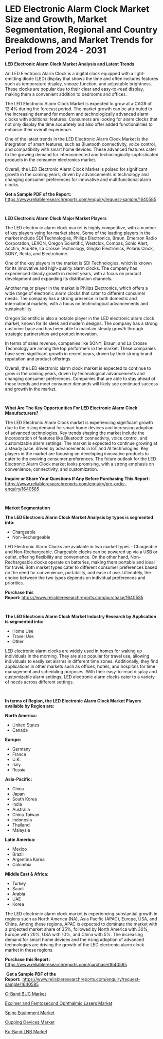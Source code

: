 <p><h1>LED Electronic Alarm Clock Market Size and Growth, Market Segmentation, Regional and Country Breakdowns, and Market Trends for Period from 2024 -  2031</h1></p><p><strong>LED Electronic Alarm Clock Market Analysis and Latest Trends</strong></p>
<p><p>An LED Electronic Alarm Clock is a digital clock equipped with a light-emitting diode (LED) display that shows the time and often includes features such as temperature display, snooze function, and adjustable brightness. These clocks are popular due to their clear and easy-to-read display, making them a convenient addition to bedrooms and offices.</p><p>The LED Electronic Alarm Clock Market is expected to grow at a CAGR of 12.4% during the forecast period. The market growth can be attributed to the increasing demand for modern and technologically advanced alarm clocks with additional features. Consumers are looking for alarm clocks that not only display the time accurately but also offer added functionalities to enhance their overall experience.</p><p>One of the latest trends in the LED Electronic Alarm Clock Market is the integration of smart features, such as Bluetooth connectivity, voice control, and compatibility with smart home devices. These advanced features cater to the growing demand for interconnected and technologically sophisticated products in the consumer electronics market.</p><p>Overall, the LED Electronic Alarm Clock Market is poised for significant growth in the coming years, driven by advancements in technology and changing consumer preferences for innovative and multifunctional alarm clocks.</p></p>
<p><strong>Get a Sample PDF of the Report:&nbsp;</strong> <a href="https://www.reliableresearchreports.com/enquiry/request-sample/1640585">https://www.reliableresearchreports.com/enquiry/request-sample/1640585</a></p>
<p>&nbsp;</p>
<p><strong>LED Electronic Alarm Clock Major Market Players</strong></p>
<p><p>The LED electronic alarm clock market is highly competitive, with a number of key players vying for market share. Some of the leading players in the market include SDI Technologies, Philips Electronics, Braun, Emerson Radio Corporation, LEXON, Oregon Scientific, Westclox, Compas, Sonic Alert, Acctim, AcuRite, La Crosse Technology, Gingko Electronics, Polaris Clock, SONY, Reida, and Electrohome.</p><p>One of the key players in the market is SDI Technologies, which is known for its innovative and high-quality alarm clocks. The company has experienced steady growth in recent years, with a focus on product development and expanding its distribution channels.</p><p>Another major player in the market is Philips Electronics, which offers a wide range of electronic alarm clocks that cater to different consumer needs. The company has a strong presence in both domestic and international markets, with a focus on technological advancements and sustainability.</p><p>Oregon Scientific is also a notable player in the LED electronic alarm clock market, known for its sleek and modern designs. The company has a strong customer base and has been able to maintain steady growth through strategic partnerships and product innovation.</p><p>In terms of sales revenue, companies like SONY, Braun, and La Crosse Technology are among the top performers in the market. These companies have seen significant growth in recent years, driven by their strong brand reputation and product offerings.</p><p>Overall, the LED electronic alarm clock market is expected to continue to grow in the coming years, driven by technological advancements and changing consumer preferences. Companies that are able to stay ahead of these trends and meet consumer demands will likely see continued success and growth in the market.</p></p>
<p>&nbsp;</p>
<p><strong>What Are The Key Opportunities For LED Electronic Alarm Clock Manufacturers?</strong></p>
<p><p>The LED Electronic Alarm Clock market is experiencing significant growth due to the rising demand for smart home devices and increasing adoption of advanced technologies. Key trends shaping the market include the incorporation of features like Bluetooth connectivity, voice control, and customizable alarm settings. The market is expected to continue growing at a steady pace, driven by advancements in IoT and AI technologies. Key players in the market are focusing on developing innovative products to cater to the evolving consumer preferences. The future outlook for the LED Electronic Alarm Clock market looks promising, with a strong emphasis on convenience, connectivity, and customization.</p></p>
<p><strong>Inquire or Share Your Questions If Any Before Purchasing This Report:</strong> <a href="https://www.reliableresearchreports.com/enquiry/pre-order-enquiry/1640585">https://www.reliableresearchreports.com/enquiry/pre-order-enquiry/1640585</a></p>
<p>&nbsp;</p>
<p><strong>Market Segmentation</strong></p>
<p><strong>The LED Electronic Alarm Clock Market Analysis by types is segmented into:</strong></p>
<p><ul><li>Chargeable</li><li>Non-Rechargeable</li></ul></p>
<p><p>LED Electronic Alarm Clocks are available in two market types - Chargeable and Non-Rechargeable. Chargeable clocks can be powered up via a USB or outlet, offering flexibility and convenience. On the other hand, Non-Rechargeable clocks operate on batteries, making them portable and ideal for travel. Both market types cater to different consumer preferences based on the need for convenience, portability, and ease of use. Ultimately, the choice between the two types depends on individual preferences and priorities.</p></p>
<p><strong>Purchase this Report:&nbsp;</strong><a href="https://www.reliableresearchreports.com/purchase/1640585">https://www.reliableresearchreports.com/purchase/1640585</a></p>
<p>&nbsp;</p>
<p><strong>The LED Electronic Alarm Clock Market Industry Research by Application is segmented into:</strong></p>
<p><ul><li>Home Use</li><li>Travel Use</li><li>Other</li></ul></p>
<p><p>LED electronic alarm clocks are widely used in homes for waking up individuals in the morning. They are also popular for travel use, allowing individuals to easily set alarms in different time zones. Additionally, they find applications in other markets such as offices, hotels, and hospitals for time management and scheduling purposes. With their easy-to-read display and customizable alarm settings, LED electronic alarm clocks cater to a variety of needs across different settings.</p></p>
<p>&nbsp;</p>
<p><strong>In terms of Region, the LED Electronic Alarm Clock Market Players available by Region are:</strong></p>
<p>
    <p> <strong> North America: </strong>
        <ul>
            <li>United States</li>
            <li>Canada</li>
        </ul>
        </p> 
    <p> <strong> Europe: </strong>
        <ul>
            <li>Germany</li>
            <li>France</li>
            <li>U.K.</li>
            <li>Italy</li>
            <li>Russia</li>
        </ul>
        </p> 
    <p> <strong> Asia-Pacific: </strong>
        <ul>
            <li>China</li>
            <li>Japan</li>
            <li>South Korea</li>
            <li>India</li>
            <li>Australia</li>
            <li>China Taiwan</li>
            <li>Indonesia</li>
            <li>Thailand</li>
            <li>Malaysia</li>
        </ul>
        </p> 
    <p> <strong> Latin America: </strong>
        <ul>
            <li>Mexico</li>
            <li>Brazil</li>
            <li>Argentina Korea</li>
            <li>Colombia</li>
        </ul>
        </p> 
    <p> <strong> Middle East & Africa: </strong>
        <ul>
            <li>Turkey</li>
            <li>Saudi</li>
            <li>Arabia</li>
            <li>UAE</li>
            <li>Korea</li>
        </ul>
    </p>
    </p>
<p><p>The LED electronic alarm clock market is experiencing substantial growth in regions such as North America (NA), Asia Pacific (APAC), Europe, USA, and China. Among these regions, APAC is expected to dominate the market with a projected market share of 35%, followed by North America with 30%, Europe with 20%, USA with 10%, and China with 5%. The increasing demand for smart home devices and the rising adoption of advanced technologies are driving the growth of the LED electronic alarm clock market in these regions.</p></p>
<p><strong>Purchase this Report: </strong><a href="https://www.reliableresearchreports.com/purchase/1640585">https://www.reliableresearchreports.com/purchase/1640585</a></p>
<p>&nbsp;<strong>Get a Sample PDF of the Report:&nbsp;&nbsp;</strong><a href="https://www.reliableresearchreports.com/enquiry/request-sample/1640585">https://www.reliableresearchreports.com/enquiry/request-sample/1640585</a></p>
<p><strong></strong></p>
<p><p><a href="https://github.com/ChiragRP21/Market-Research-Report-List-3/blob/main/c-band-buc-market.md">C-Band BUC Market</a></p><p><a href="https://medium.com/@rosejohnson762014/excimer-and-femtosecond-ophthalmic-lasers-market-size-and-market-trends-complete-industry-overview-b56602cc4cc1">Excimer and Femtosecond Ophthalmic Lasers Market</a></p><p><a href="https://medium.com/@sarademiri71/spine-equipment-market-size-and-market-trends-complete-industry-overview-2024-to-2031-53952d3485af">Spine Equipment Market</a></p><p><a href="https://medium.com/@sarademiri71/cupping-devices-market-analysis-its-cagr-market-segmentation-and-global-industry-overview-5760a159da44">Cupping Devices Market</a></p><p><a href="https://github.com/maliyahmorrow6654/Market-Research-Report-List-3/blob/main/ku-band-lnb-market.md">Ku-Band LNB Market</a></p></p>